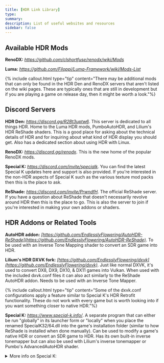 ```yaml
---
title: [HDR Link Library]
type: 
summary: 
description: List of useful websites and resources
sidebar: false
---
```


## Available HDR Mods

**RenoDX:** *<https://github.com/clshortfuse/renodx/wiki/Mods>*

**Luma:** *<https://github.com/Filoppi/Luma-Framework/wiki/Mods-List>*

{% include callout.html type="tip" content="There may be additional mods that can only be found in the HDR Den and RenoDX servers that aren't listed on the wiki pages.  These are typically ones that are still in development but if you are playing a game on release day, then it might be worth a look."%}


## Discord Servers

**HDR Den:** *<https://discord.gg/R2Bt3uptw6>*. This server is
dedicated to all things HDR. Home to the Luma HDR mods, PumboAutoHDR, and
Lilium's HDR ReShade shaders. This is a good place for asking about
the technical details of HDR and for inquiring about what kind of HDR
display you should get. Also has a dedicated section about using HDR with Linux.

**RenoDX:** *<https://discord.gg/renodx>*.  This is the new home of the popular RenoDX mods. 

**Special K:** *<https://discord.com/invite/specialk>*. You can
find the latest Special K updates here and support is also provided.
If you're interested in the non-HDR aspects of Special K such as the
various texture mod packs then this is the place to ask.
  
**ReShade:** *<https://discord.com/invite/PrwndfH>*.  The official ReShade server.  
If you have a question about ReShade that doesn't necessarily revolve around HDR then this is the place to go.  This is also the server to join if you're interested in making your own addons or shaders.

## HDR Addons or Related Tools

**AutoHDR addon:** *[https://github.com/EndlesslyFlowering/AutoHDR-ReShade](https://github.com/EndlesslyFlowering/AutoHDR-ReShade)*. To be used with an Inverse Tone Mapping shader to convert an SDR game into HDR. 

**Lilium's HDR DXVK fork:** *[https://github.com/EndlesslyFlowering/dxvk](https://github.com/EndlesslyFlowering/dxvk)*. Just like normal DXVK, it's used to convert DX8, DX9, DX10, & DX11 games into Vulkan. When used with the included dxvk.conf files it can also act similarly to the ReShade AutoHDR addon. Needs to be used with an Inverse Tone Mapper. 

{% include callout.html type="tip" content="Some of the dxvk.conf configurations apply a feature similar to Special K's HDR Retrofit functionality. These do not work with every game but is worth looking into if you want something closer to native HDR."%}

**Special K:** *<https://www.special-k.info/>*. A separate program that can either be run "globally"
  in its launcher form or "locally" when you place the renamed
  SpecialK32/64.dll into the game's installation folder (similar to how
  ReShade is installed when done manually). Can be used to modify a
  game's native HDR or convert an SDR game to HDR. Has its own built-in
  inverse tonemapper but can also be used with Lilium's inverse
  tonemapper or Pumbo's AdvancedAutoHDR shader.
  <details>
  <summary>More info on Special K:</summary>
	<ol>
	<ul>
    <li>Special K's pipeline remastering feature (DX11 has the most features, OpenGL & DX12 is more limited) is
    an advanced feature which allows the HDR remastering process to
    start earlier in the graphics pipeline (similar to RenoDX). In
    simple terms, it can make the final HDR output look better but isn't
    recommended for first-time users of Special K because of the
    additional steps it takes to get it configured.</li>

      <li>Special K gets updated often so I recommend changing update frequency to "Discord: (updates regularly)"
    updates. You can also grab updates from their Discord's
    nightly-builds channel.</li>

    <li>Special K is not compatible with most of Otis' camera tools but this
    will depend on the game it's being used in.</li>

    <li>Special K can also be used for much more than HDR but that's out of
    the scope of this quick overview.</li>
	</ul>
	</ol>
	</details> 

<br>

**SKIV:** (Special K Image Viewer).  Separate program that comes with Special K (you can find it within the Special K installer folder) or you can download it from the Special K Discord server.  Useful for converting HDR images to other formats and seeing details about an HDR image similar to Lilium's HDR Analysis shader. Can also act as an HDR image capture tool, though images are placed into the Windows clipboard and otherwise have to be manually saved to a specific folder; so in practice you can only take one screenshot at a time, similar to the Windows snipping tool.    

**dgVooDoo2:** *<https://dege.freeweb.hu/dgVoodoo2/dgVoodoo2/>*. Used to convert older games into DX11 or DX12. 

**Pictureflect Photo Viewer:** *<https://pictureflect.com/download>*. Useful for viewing and converting HDR images into other formats, such as JPEG with gainmap (not the same as JPEGXL). Can also do some limited editing such as crop and resize. 


## HDR Compatible Shaders


**Lilium's HDR Shaders:** *<https://github.com/EndlesslyFlowering/ReShade_HDR_shaders>*. This shader repository is a one stop shop for everything you need to diagnose and fix HDR issues.  
<details>
  <summary>Breakdown of Included Shaders:</summary>
	<ol>
	<ul>
    <li><b>HDR Analysis Tool:</b> Something you should always download if playing a game in HDR; it can provide essential information to help troubleshoot HDR issues.</li>

    <li><b>Inverse Tone Mapping:</b> Crucical when using one of the AutoHDR methods.</li>

    <li><b>SDR TRC Fix:</b> Used when playing a game in SDR with the display in HDR</li>

    <li><b>Tone Mapping:</b> Primarily used to help fix highlight blowout or lack of a peak brightness limit.</li>

    <li><b>Black Floor Fix:</b> Used to fix gamma mismatch issues</li>

    <li><b>Map SDR into HDR:</b> Maps SDR content into an HDR container.</li>

    <li><b>HDR Brightness Adjustment:</b> Can be used to adjust the overall brightness. If using the HLG Gain feature you can adjust the brightness of just the brightest areas of the screen. Unchecking the "Only increase brightness" checkbox adds a little contrast as well.</li>

    <li><b>Filmgrain:</b> Used to help fix banding issues</li> 

    <li><b>CAS and RCAS:</b> Sharpening shaders</li>
    <li><b>Test Pattern Generator:</b> HDR Test Patterns</li>
	</ul>
	</ol>
    </details>

<br>

**Pumbo's HDR Shaders:** *<https://github.com/Filoppi/PumboAutoHDR>*. Includes the AdvancedAutoHDR shader which can do both inverse tone mapping for AutoHDR solutions and tone mapping native HDR. 

**Soop's scRGB / HDR10 Converters:** *<https://github.com/smolbbsoop/smolbbsoopshaders>*. The only way to use non HDR shaders
with Native HDR or the popular RenoDX / Luma mods. There's also a radial blur shader to use when taking screenshots if that's your thing. 

- More info on how to use these can be found here: *<https://www.hdrmods.com/HDR-Shader-Order>*

**Max's Simple HDR Shaders:** *<https://github.com/MaxG2D/ReshadeSimpleHDRShaders>*. Includes the HDR Saturation, Bloom, and Motion Blur shaders. 

**ShortFuse's Shaders:** *<https://github.com/clshortfuse/reshade-shaders/tree/main/Shaders>*. 
 Includes a color temperature and filmgrain shader. 
**PotatoFury's PotatoFX:** *<https://github.com/GimleLarpes/potatoFX>*.  Includes a few different colorgrading shaders. 

## HDR Guides

**Dio Brando's YouTube channel:** *<https://www.youtube.com/@diobrando7314>*. High quality how-to video guides. 

**Koklusz' HDR Gaming Database:** *<https://github.com/KoKlusz/HDR-Gaming-Database>*. Good resource to see if a game has any HDR issues and how to fix them.  

**How to use RenoDX with Special K:** *<https://github.com/clshortfuse/renodx/wiki/Guide:-Using-Special-K-with-RenoDX>*

**Special K Wiki**: *<https://wiki.special-k.info/>*. If you want to
  learn more about the various features Special K has to offer.

## Other Useful Resources

**PC Gaming Wiki:** *<https://www.pcgamingwiki.com/wiki/Home>*. If you
  need help finding specific information about a game, such as what API
  it uses. 

**Marty's Mods ReShade guides:** *<https://guides.martysmods.com/>*.
  Nice collection of general ReShade guides, but nothing specifically
  for HDR.

**FRAMED Screenshot Guides**: *<https://framedsc.com/basics.htm>*. If
  you're interested in learning how to take better screenshots this is a
  good place to start. Nothing specifically for HDR but still a good
  resource nonetheless.

## Recommended HDR Youtube channels:

**Dio Brando:** *<https://www.youtube.com/@diobrando7314>*.  How-to guides, HDR comparisons, and gameplay. 

**HDR Central:** *<https://www.youtube.com/@HDRCentral>*. New channel made by yours truly, CreepySasquatch, dedicated to HDR and ReShade guides. 

**TheHuntRider:** *<https://www.youtube.com/@TheHuntRider>*. HDR gameplay. 

**Gametism:** *<https://www.youtube.com/@Gametism>*. HDR gameplay, performance tests, and comparisons. 

**JDSP:** *<https://www.youtube.com/@JDSPonYT>*.  HDR gameplay, and comparisons 
